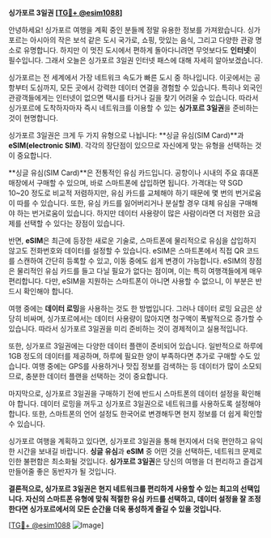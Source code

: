 **싱가포르 3일권 [[TG💪+ @esim1088](https://t.me/s/esim1088)]**

안녕하세요! 싱가포르 여행을 계획 중인 분들께 정말 유용한 정보를 가져왔습니다. 싱가포르는 아시아의 작은 보석 같은 도시 국가로, 쇼핑, 맛있는 음식, 그리고 다양한 관광 명소로 유명합니다. 하지만 이 멋진 도시에서 편하게 돌아다니려면 무엇보다도 **인터넷**이 필수입니다. 그래서 오늘은 싱가포르 3일권 인터넷 패스에 대해 자세히 알아보겠습니다.

싱가포르는 전 세계에서 가장 네트워크 속도가 빠른 도시 중 하나입니다. 이곳에서는 공항부터 도심까지, 모든 곳에서 강력한 데이터 연결을 경험할 수 있습니다. 특히나 외국인 관광객들에게는 인터넷이 없으면 택시를 타거나 길을 찾기 어려울 수 있습니다. 따라서 싱가포르에 도착하자마자 즉시 네트워크를 이용할 수 있는 **싱가포르 3일권**을 준비하는 것이 현명합니다.

싱가포르 3일권은 크게 두 가지 유형으로 나뉩니다: **싱글 유심(SIM Card)**과 **eSIM(electronic SIM)**. 각각의 장단점이 있으므로 자신에게 맞는 유형을 선택하는 것이 중요합니다.

**싱글 유심(SIM Card)**은 전통적인 유심 카드입니다. 공항이나 시내의 주요 휴대폰 매장에서 구매할 수 있으며, 바로 스마트폰에 삽입하면 됩니다. 가격대는 약 SGD 10~20 정도로 비교적 저렴하지만, 유심 카드를 교체해야 하기 때문에 몇 번의 번거로움이 따를 수 있습니다. 또한, 유심 카드를 잃어버리거나 분실할 경우 대체 유심을 구매해야 하는 번거로움이 있습니다. 하지만 데이터 사용량이 많은 사람이라면 더 저렴한 요금제를 선택할 수 있다는 장점이 있습니다.

반면, **eSIM**은 최근에 등장한 새로운 기술로, 스마트폰에 물리적으로 유심을 삽입하지 않고도 전화번호와 데이터를 설정할 수 있습니다. eSIM은 스마트폰에서 직접 QR 코드를 스캔하여 간단히 등록할 수 있고, 이동 중에도 쉽게 변경이 가능합니다. eSIM의 장점은 물리적인 유심 카드를 들고 다닐 필요가 없다는 점이며, 이는 특히 여행객들에게 매우 편리합니다. 다만, eSIM을 지원하는 스마트폰이 아니면 사용할 수 없으니, 이 부분은 반드시 확인해야 합니다.

여행 중에는 **데이터 로밍**을 사용하는 것도 한 방법입니다. 그러나 데이터 로밍 요금은 상당히 비싸며, 싱가포르에서는 데이터 사용량이 많아지면 청구액이 폭발적으로 증가할 수 있습니다. 따라서 싱가포르 3일권을 미리 준비하는 것이 경제적이고 실용적입니다.

또한, 싱가포르 3일권에는 다양한 데이터 플랜이 준비되어 있습니다. 일반적으로 하루에 1GB 정도의 데이터를 제공하며, 하루에 필요한 양이 부족하다면 추가로 구매할 수도 있습니다. 여행 중에는 GPS를 사용하거나 맛집 정보를 검색하는 등 데이터가 많이 소모되므로, 충분한 데이터 플랜을 선택하는 것이 중요합니다.

마지막으로, 싱가포르 3일권을 구매하기 전에 반드시 스마트폰의 데이터 설정을 확인해야 합니다. 데이터 로밍을 꺼두고 싱가포르 3일권으로 네트워크를 사용하도록 설정해야 합니다. 또한, 스마트폰의 언어 설정도 한국어로 변경해두면 현지 정보를 더 쉽게 확인할 수 있습니다.

싱가포르 여행을 계획하고 있다면, 싱가포르 3일권을 통해 현지에서 더욱 편안하고 유익한 시간을 보내길 바랍니다. **싱글 유심**과 **eSIM** 중 어떤 것을 선택하든, 네트워크 문제로 인한 불편함은 최소화될 것입니다. **싱가포르 3일권**은 당신의 여행을 더 편리하고 즐겁게 만들어줄 좋은 동반자가 될 것입니다.

**결론적으로, 싱가포르 3일권은 현지 네트워크를 편리하게 사용할 수 있는 최고의 선택입니다. 자신의 스마트폰 유형에 맞춰 적절한 유심 카드를 선택하고, 데이터 설정을 잘 조정한다면 싱가포르에서의 모든 순간을 더욱 풍성하게 즐길 수 있을 것입니다.**

[[TG💪+ @esim1088](https://t.me/s/esim1088) ![Image](https://i.postimg.cc/Y0z9fWf4/image.png)]